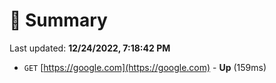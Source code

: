 # 📖 Summary
Last updated: **12/24/2022, 7:18:42 PM**

- `GET` [https://google.com](https://google.com) - **Up** (159ms)

